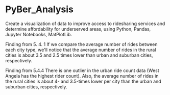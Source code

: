 # PyBer_Analysis
Create a visualization of data to improve access to ridesharing services and determine affordability for underserved areas, using Python, Pandas, Jupyter Notebooks, MatPlotLib.

Finding from 5. 4. 1
If we compare the average number of rides between each city type, we'll notice that the average number of rides in the rural cities is about 3.5 and 2.5 times lower than urban and suburban cities, respectively.

Finding from 5.4.4
There is one outlier in the urban ride count data (West Angela has the highest rider count). Also, the average number of rides in the rural cities is about 4- and 3.5-times lower per city than the urban and suburban cities, respectively.
